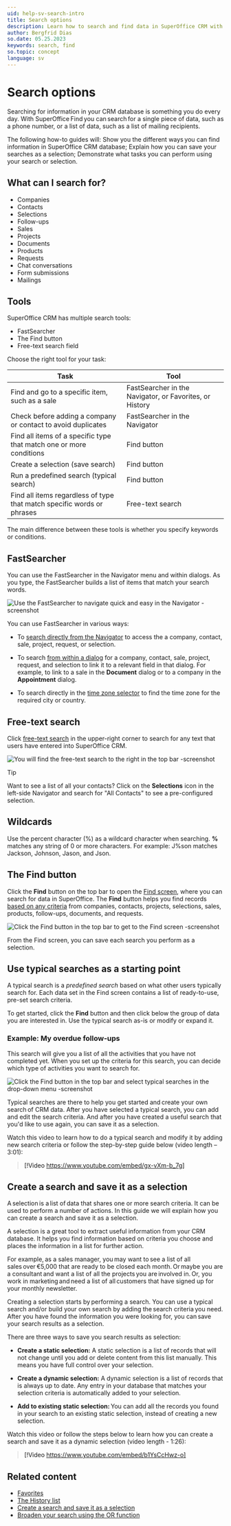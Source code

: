 ```yaml
---
uid: help-sv-search-intro
title: Search options
description: Learn how to search and find data in SuperOffice CRM with just a few clicks.
author: Bergfrid Dias
so.date: 05.25.2023
keywords: search, find
so.topic: concept
language: sv
---
```


# Search options

Searching for information in your CRM database is something you do every day. With SuperOffice Find you can search for a single piece of data, such as a phone number, or a list of data, such as a list of mailing recipients.

The following how-to guides will: Show you the different ways you can find information in SuperOffice CRM database; Explain how you can save your searches as a selection; Demonstrate what tasks you can perform using your search or selection.

## What can I search for?

* Companies
* Contacts
* Selections
* Follow-ups
* Sales
* Projects
* Documents
* Products
* Requests
* Chat conversations
* Form submissions
* Mailings

## Tools

SuperOffice CRM has multiple search tools:

* FastSearcher
* The Find button
* Free-text search field

Choose the right tool for your task:

| Task | Tool |
|---|---|
| Find and go to a specific item, such as a sale | FastSearcher in the Navigator, or Favorites, or History |
| Check before adding a company or contact to avoid duplicates | FastSearcher in the Navigator |
| Find all items of a specific type that match one or more conditions | Find button |
| Create a selection (save search) | Find button |
| Run a predefined search (typical search) | Find button |
| Find all items regardless of type that match specific words or phrases | Free-text search |

The main difference between these tools is whether you specify keywords or conditions.

## <a id="fastsearcher" />FastSearcher

You can use the FastSearcher in the Navigator menu and within dialogs. As you type, the FastSearcher builds a list of items that match your search words.

![Use the FastSearcher to navigate quick and easy in the Navigator -screenshot][img1]

You can use FastSearcher in various ways:

* To [search directly from the Navigator][3] to access the a company, contact, sale, project, request, or selection.

* To search [from within a dialog][8] for a company, contact, sale, project, request, and selection to link it to a relevant field in that dialog. For example, to link to a sale in the **Document** dialog or to a company in the **Appointment** dialog.

* To search directly in the [time zone selector][2] to find the time zone for the required city or country.

## Free-text search

Click [free-text search][2] in the upper-right corner to search for any text that users have entered into SuperOffice CRM.

![You will find the free-text search to the right in the top bar -screenshot][img3]

> [!TIP]
> Want to see a list of all your contacts? Click on the **Selections** icon in the left-side Navigator and search for "All Contacts" to see a pre-configured selection.

## Wildcards

Use the percent character (%) as a wildcard character when searching. **%** matches any string of 0 or more characters. For example: J%son matches Jackson, Johnson, Jason, and Json.

## The Find button

Click the **Find** button on the top bar to open the [Find screen][1], where you can search for data in SuperOffice. The **Find** button helps you find records [based on any criteria][6] from companies, contacts, projects, selections, sales, products, follow-ups, documents, and requests.

![Click the Find button in the top bar to get to the Find screen -screenshot][img2]

From the Find screen, you can save each search you perform as a selection.

## <a id="typical" />Use typical searches as a starting point

A typical search is a *predefined search* based on what other users typically search for. Each data set in the Find screen contains a list of ready-to-use, pre-set search criteria.

To get started, click the **Find** button and then click below the group of data you are interested in. Use the typical search as-is or modify or expand it.

### Example: My overdue follow-ups

This search will give you a list of all the activities that you have not completed yet. When you set up the criteria for this search, you can decide which type of activities you want to search for.

![Click the Find button in the top bar and select typical searches in the drop-down menu -screenshot][img5]

Typical searches are there to help you get started and create your own search of CRM data. After you have selected a typical search, you can add and edit the search criteria. And after you have created a useful search that you'd like to use again, you can save it as a selection.

Watch this video to learn how to do a typical search and modify it by adding new search criteria or follow the step-by-step guide below (video length – 3:01):

<!-- markdownlint-disable-next-line MD034 DOCSMD007 -->
> [!Video https://www.youtube.com/embed/gx-vXm-b_7g]

## <a id="search-to-selection" />Create a search and save it as a selection

A selection is a list of data that shares one or more search criteria. It can be used to perform a number of actions. In this guide we will explain how you can create a search and save it as a selection.

A selection is a great tool to extract useful information from your CRM database. It helps you find information based on criteria you choose and places the information in a list for further action.

For example, as a sales manager, you may want to see a list of all sales over €5,000 that are ready to be closed each month. Or maybe you are a consultant and want a list of all the projects you are involved in. Or, you work in marketing and need a list of all customers that have signed up for your monthly newsletter.

Creating a selection starts by performing a search. You can use a typical search and/or build your own search by adding the search criteria you need. After you have found the information you were looking for, you can save your search results as a selection.

There are three ways to save you search results as selection:

* **Create a static selection:** A static selection is a list of records that will not change until you add or delete content from this list manually. This means you have full control over your selection.

* **Create a dynamic selection:** A dynamic selection is a list of records that is always up to date. Any entry in your database that matches your selection criteria is automatically added to your selection.

* **Add to existing static selection:** You can add all the records you found in your search to an existing static selection, instead of creating a new selection.

Watch this video or follow the steps below to learn how you can create a search and save it as a dynamic selection (video length - 1:26):

<!-- markdownlint-disable-next-line MD034 DOCSMD007 -->
> [!Video https://www.youtube.com/embed/b1YsCcHwz-o]

## Related content

* [Favorites][4]
* [The History list][5]
* [Create a search and save it as a selection][7]
* [Broaden your search using the OR function][1]

<!-- Referenced links -->
[1]: find-screen.md
[2]: freetext-search.md
[3]: in-navigator.md
[4]: ../../learn/basics/fav.md
[5]: ../../learn/basics/history.md
[6]: search-criteria.md
[7]: ../selection/learn/create/index.md
[8]: in-dialogs.md

<!-- Referenced images -->
[img1]: media/search-find-fastsearcher.png
[img2]: media/getstarted-search-find-findscreen.png
[img3]: media/freetext-search-find.png
[img5]: media/typical-search.png

